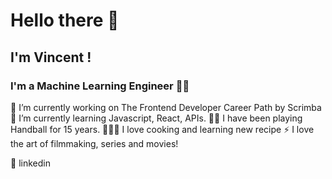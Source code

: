 # Hello there 👋
## I'm Vincent !
### I'm a Machine Learning Engineer 👨‍💻

🔭 I’m currently working on The Frontend Developer Career Path by Scrimba
🌱 I’m currently learning Javascript, React, APIs.
🤾🏻 I have been playing Handball for 15 years.
👨🏻‍🍳 I love cooking and learning new recipe
⚡ I love the art of filmmaking, series and movies!

👔 linkedin


